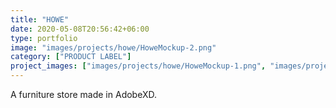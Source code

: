 ```yaml
---
title: "HOWE"
date: 2020-05-08T20:56:42+06:00
type: portfolio
image: "images/projects/howe/HoweMockup-2.png"
category: ["PRODUCT LABEL"]
project_images: ["images/projects/howe/HoweMockup-1.png", "images/projects/howe/HoweMockup-2.png", "images/projects/howe/HoweMockup-3.png", "images/projects/howe/HoweMockup-4.png", "images/projects/howe/HoweMockup-5.png", "images/projects/howe/HoweMockup-6.png", "images/projects/howe/Howe.png"]
---
```


A furniture store made in AdobeXD.

